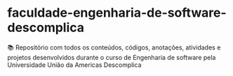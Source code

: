 # faculdade-engenharia-de-software-descomplica
📚 Repositório com todos os conteúdos, códigos, anotações, atividades e projetos desenvolvidos durante o curso de Engenharia de software pela Universidade União da Americas Descomplica
